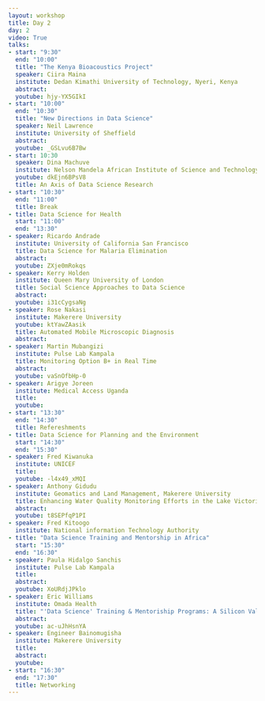 ```yaml
---
layout: workshop
title: Day 2
day: 2
video: True
talks:
- start: "9:30"
  end: "10:00"
  title: "The Kenya Bioacoustics Project"
  speaker: Ciira Maina
  institute: Dedan Kimathi University of Technology, Nyeri, Kenya
  abstract:
  youtube: hjy-YX5GIkI
- start: "10:00"
  end: "10:30"
  title: "New Directions in Data Science"
  speaker: Neil Lawrence
  institute: University of Sheffield
  abstract:
  youtube: _GSLvu6B7Bw
- start: 10:30
  speaker: Dina Machuve
  institute: Nelson Mandela African Institute of Science and Technology
  youtube: dkEjn6BPsV8
  title: An Axis of Data Science Research
- start: "10:30"
  end: "11:00"
  title: Break
- title: Data Science for Health
  start: "11:00"
  end: "13:30"
- speaker: Ricardo Andrade
  institute: University of California San Francisco
  title: Data Science for Malaria Elimination
  abstract:
  youtube: ZXje0mRokqs
- speaker: Kerry Holden
  institute: Queen Mary University of London
  title: Social Science Approaches to Data Science
  abstract:
  youtube: i31cCygsaNg
- speaker: Rose Nakasi
  institute: Makerere University
  youtube: ktYawZAasik
  title: Automated Mobile Microscopic Diagnosis
  abstract:
- speaker: Martin Mubangizi
  institute: Pulse Lab Kampala
  title: Monitoring Option B+ in Real Time
  abstract:
  youtube: vaSnOfbHp-0
- speaker: Arigye Joreen
  institute: Medical Access Uganda
  title:
  youtube:
- start: "13:30"
  end: "14:30"
  title: Refereshments
- title: Data Science for Planning and the Environment
  start: "14:30"
  end: "15:30"
- speaker: Fred Kiwanuka
  institute: UNICEF
  title: 
  youtube: -l4x49_xMQI
- speaker: Anthony Gidudu
  institute: Geomatics and Land Management, Makerere University
  title: Enhancing Water Quality Monitoring Efforts in the Lake Victoria Using Satellite Imagery
  abstract:
  youtube: t8SEPfqP1PI
- speaker: Fred Kitoogo
  institute: National information Technology Authority
- title: "Data Science Training and Mentorship in Africa"
  start: "15:30"
  end: "16:30"
- speaker: Paula Hidalgo Sanchis
  institute: Pulse Lab Kampala
  title: 
  abstract:
  youtube: XoURdjJPklo
- speaker: Eric Williams
  institute: Omada Health
  title: "'Data Science' Training & Mentoriship Programs: A Silicon Valley Hiring Manager Perspective"
  abstract:
  youtube: ac-uJhHsnYA
- speaker: Engineer Bainomugisha
  institute: Makerere University
  title: 
  abstract:
  youtube:
- start: "16:30"
  end: "17:30"
  title: Networking
---
```

